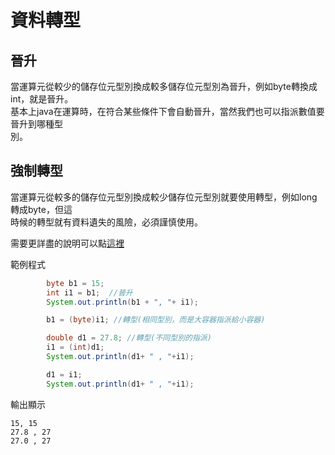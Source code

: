 # 資料轉型
## 晉升  
當運算元從較少的儲存位元型別換成較多儲存位元型別為晉升，例如byte轉換成int，就是晉升。  
基本上java在運算時，在符合某些條件下會自動晉升，當然我們也可以指派數值要晉升到哪種型  
別。
## 強制轉型  
當運算元從較多的儲存位元型別換成較少儲存位元型別就要使用轉型，例如long轉成byte，但這  
時候的轉型就有資料遺失的風險，必須謹慎使用。

需要更詳盡的說明可以點[這裡](https://iter01.com/585125.html)  

範例程式
```java
        byte b1 = 15;
        int i1 = b1;  //晉升
        System.out.println(b1 + ", "+ i1);

        b1 = (byte)i1; //轉型(相同型別，而是大容器指派給小容器)

        double d1 = 27.8; //轉型(不同型別的指派)
        i1 = (int)d1;
        System.out.println(d1+ " , "+i1);

        d1 = i1;
        System.out.println(d1+ " , "+i1);
```
輸出顯示
```
15, 15
27.8 , 27
27.0 , 27
```
